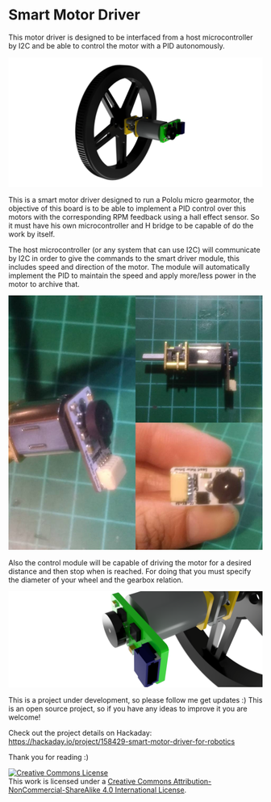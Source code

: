 # Smart Motor Driver
This motor driver is designed to be interfaced from a host microcontroller by I2C and be able to control the motor with a PID autonomously.

![alt text](https://github.com/Danny24/smart_motor_driver/blob/master/Hardware/Renders/2.png)

This is a smart motor driver designed to run a Pololu micro gearmotor, the objective of this board is to be able to implement a PID control over this motors with the corresponding RPM feedback using a hall effect sensor. So it must have his own microcontroller and H bridge to be capable of do the work by itself.

The host microcontroller (or any system that can use I2C) will communicate by I2C in order to give the commands to the smart driver module, this includes speed and direction of the motor. The module will automatically implement the PID to maintain the speed and apply more/less power in the motor to archive that.

![alt text](https://github.com/Danny24/smart_motor_driver/blob/master/Hardware/Photos/1.jpg)

Also the control module will be capable of driving the motor for a desired distance and then stop when is reached. For doing that you must specify the diameter of your wheel and the gearbox relation.

![alt text](https://github.com/Danny24/smart_motor_driver/blob/master/Hardware/Renders/6.png)

This is a project under development, so please follow me get updates :) This is an open source project, so if you have any ideas to improve it you are welcome!

Check out the project details on Hackaday: https://hackaday.io/project/158429-smart-motor-driver-for-robotics


Thank you for reading :)

<p><a rel="license" href="http://creativecommons.org/licenses/by-nc-sa/4.0/"><img alt="Creative Commons License" style="border-width:0" class="lazy" src="https://i.creativecommons.org/l/by-nc-sa/4.0/88x31.png"></a><br>This work is licensed under a <a rel="license" href="http://creativecommons.org/licenses/by-nc-sa/4.0/">Creative Commons Attribution-NonCommercial-ShareAlike 4.0 International License</a>.</p>

